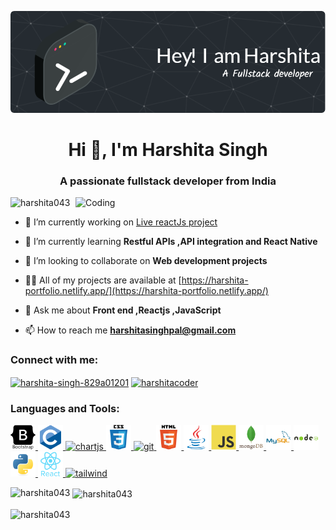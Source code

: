 [![Header](./github-header-image.png)](https://harshita-portfolio.netlify.app/)
<h1 align="center">Hi 👋, I'm Harshita Singh</h1>
<h3 align="center">A passionate fullstack developer from India</h3>
<img align="right" alt="Coding" width="400" src="https://jusmarktech.com/public/a/images/pages/web_development.gif">

<p align="left"> <img src="https://komarev.com/ghpvc/?username=harshita043&label=Profile%20views&color=0e75b6&style=flat" alt="harshita043" /> </p>

- 🔭 I’m currently working on [Live reactJs project](https://anupaatnivesh.com/)

- 🌱 I’m currently learning **Restful APIs ,API integration and React Native**

- 👯 I’m looking to collaborate on **Web development projects**

- 👨‍💻 All of my projects are available at [https://harshita-portfolio.netlify.app/](https://harshita-portfolio.netlify.app/)

- 💬 Ask me about **Front end ,Reactjs ,JavaScript**

- 📫 How to reach me **harshitasinghpal@gmail.com**

<h3 align="left">Connect with me:</h3>
<p align="left">
<a href="https://linkedin.com/in/harshita-singh-829a01201" target="blank"><img align="center" src="https://raw.githubusercontent.com/rahuldkjain/github-profile-readme-generator/master/src/images/icons/Social/linked-in-alt.svg" alt="harshita-singh-829a01201" height="30" width="40" /></a>
<a href="https://www.leetcode.com/harshitacoder" target="blank"><img align="center" src="https://raw.githubusercontent.com/rahuldkjain/github-profile-readme-generator/master/src/images/icons/Social/leet-code.svg" alt="harshitacoder" height="30" width="40" /></a>
</p>

<h3 align="left">Languages and Tools:</h3>
<p align="left"> <a href="https://getbootstrap.com" target="_blank" rel="noreferrer"> <img src="https://raw.githubusercontent.com/devicons/devicon/master/icons/bootstrap/bootstrap-plain-wordmark.svg" alt="bootstrap" width="40" height="40"/> </a> <a href="https://www.cprogramming.com/" target="_blank" rel="noreferrer"> <img src="https://raw.githubusercontent.com/devicons/devicon/master/icons/c/c-original.svg" alt="c" width="40" height="40"/> </a> <a href="https://www.chartjs.org" target="_blank" rel="noreferrer"> <img src="https://www.chartjs.org/media/logo-title.svg" alt="chartjs" width="40" height="40"/> </a> <a href="https://www.w3schools.com/css/" target="_blank" rel="noreferrer"> <img src="https://raw.githubusercontent.com/devicons/devicon/master/icons/css3/css3-original-wordmark.svg" alt="css3" width="40" height="40"/> </a> <a href="https://git-scm.com/" target="_blank" rel="noreferrer"> <img src="https://www.vectorlogo.zone/logos/git-scm/git-scm-icon.svg" alt="git" width="40" height="40"/> </a> <a href="https://www.w3.org/html/" target="_blank" rel="noreferrer"> <img src="https://raw.githubusercontent.com/devicons/devicon/master/icons/html5/html5-original-wordmark.svg" alt="html5" width="40" height="40"/> </a> <a href="https://www.java.com" target="_blank" rel="noreferrer"> <img src="https://raw.githubusercontent.com/devicons/devicon/master/icons/java/java-original.svg" alt="java" width="40" height="40"/> </a> <a href="https://developer.mozilla.org/en-US/docs/Web/JavaScript" target="_blank" rel="noreferrer"> <img src="https://raw.githubusercontent.com/devicons/devicon/master/icons/javascript/javascript-original.svg" alt="javascript" width="40" height="40"/> </a> <a href="https://www.mongodb.com/" target="_blank" rel="noreferrer"> <img src="https://raw.githubusercontent.com/devicons/devicon/master/icons/mongodb/mongodb-original-wordmark.svg" alt="mongodb" width="40" height="40"/> </a> <a href="https://www.mysql.com/" target="_blank" rel="noreferrer"> <img src="https://raw.githubusercontent.com/devicons/devicon/master/icons/mysql/mysql-original-wordmark.svg" alt="mysql" width="40" height="40"/> </a> <a href="https://nodejs.org" target="_blank" rel="noreferrer"> <img src="https://raw.githubusercontent.com/devicons/devicon/master/icons/nodejs/nodejs-original-wordmark.svg" alt="nodejs" width="40" height="40"/> </a> <a href="https://www.python.org" target="_blank" rel="noreferrer"> <img src="https://raw.githubusercontent.com/devicons/devicon/master/icons/python/python-original.svg" alt="python" width="40" height="40"/> </a> <a href="https://reactjs.org/" target="_blank" rel="noreferrer"> <img src="https://raw.githubusercontent.com/devicons/devicon/master/icons/react/react-original-wordmark.svg" alt="react" width="40" height="40"/> </a> <a href="https://tailwindcss.com/" target="_blank" rel="noreferrer"> <img src="https://www.vectorlogo.zone/logos/tailwindcss/tailwindcss-icon.svg" alt="tailwind" width="40" height="40"/> </a> </p>

<p><img align="left" src="https://github-readme-stats.vercel.app/api/top-langs?username=harshita043&theme=vision-friendly-dark&show_icons=true&locale=en&layout=compact" alt="harshita043" /></p>

<p>&nbsp;<img align="center" src="https://github-readme-stats.vercel.app/api?username=harshita043&theme=vision-friendly-dark&show_icons=true&locale=en" alt="harshita043" /></p>

<p><img align="center" src="https://github-readme-streak-stats.herokuapp.com/?user=harshita043&theme=highcontrast" alt="harshita043" /></p>
